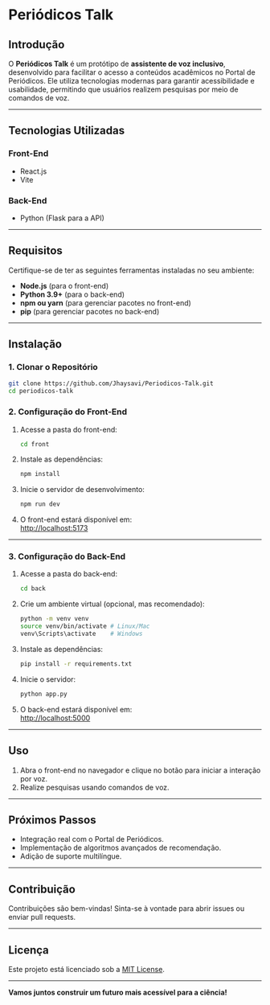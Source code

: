 # **Periódicos Talk**

## **Introdução**

O **Periódicos Talk** é um protótipo de **assistente de voz inclusivo**, desenvolvido para facilitar o acesso a conteúdos acadêmicos no Portal de Periódicos. Ele utiliza tecnologias modernas para garantir acessibilidade e usabilidade, permitindo que usuários realizem pesquisas por meio de comandos de voz.

---

## **Tecnologias Utilizadas**

### **Front-End**
- React.js
- Vite

### **Back-End**
- Python (Flask para a API)

---

## **Requisitos**

Certifique-se de ter as seguintes ferramentas instaladas no seu ambiente:

- **Node.js** (para o front-end)
- **Python 3.9+** (para o back-end)
- **npm ou yarn** (para gerenciar pacotes no front-end)
- **pip** (para gerenciar pacotes no back-end)

---

## **Instalação**

### **1. Clonar o Repositório**

```bash
git clone https://github.com/Jhaysavi/Periodicos-Talk.git
cd periodicos-talk
```

### **2. Configuração do Front-End**

1. Acesse a pasta do front-end:
   ```bash
   cd front
   ```

2. Instale as dependências:
   ```bash
   npm install
   ```

3. Inicie o servidor de desenvolvimento:
   ```bash
   npm run dev
   ```

4. O front-end estará disponível em:  
   [http://localhost:5173](http://localhost:5173)

---

### **3. Configuração do Back-End**

1. Acesse a pasta do back-end:
   ```bash
   cd back
   ```

2. Crie um ambiente virtual (opcional, mas recomendado):
   ```bash
   python -m venv venv
   source venv/bin/activate # Linux/Mac
   venv\Scripts\activate    # Windows
   ```

3. Instale as dependências:
   ```bash
   pip install -r requirements.txt
   ```

4. Inicie o servidor:
   ```bash
   python app.py
   ```

5. O back-end estará disponível em:  
   [http://localhost:5000](http://localhost:5000)

---

## **Uso**

1. Abra o front-end no navegador e clique no botão para iniciar a interação por voz.  
2. Realize pesquisas usando comandos de voz.  
---

## **Próximos Passos**

- Integração real com o Portal de Periódicos.
- Implementação de algoritmos avançados de recomendação.
- Adição de suporte multilíngue.

---

## **Contribuição**

Contribuições são bem-vindas! Sinta-se à vontade para abrir issues ou enviar pull requests.

---

## **Licença**

Este projeto está licenciado sob a [MIT License](LICENSE).

---

**Vamos juntos construir um futuro mais acessível para a ciência!**
